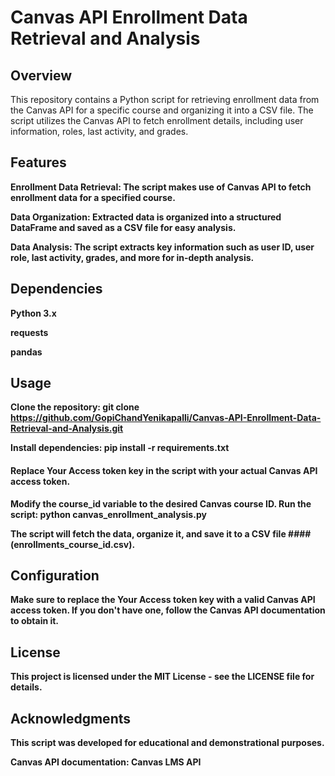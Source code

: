 # Canvas API Enrollment Data Retrieval and Analysis
## Overview
This repository contains a Python script for retrieving enrollment data from the Canvas API for a specific course and organizing it into a CSV file. The script utilizes the Canvas API to fetch enrollment details, including user information, roles, last activity, and grades.

## Features
<strong>Enrollment Data Retrieval:<strong/> The script makes use of Canvas API to fetch enrollment data for a specified course.

<strong> Data Organization: <strong/> Extracted data is organized into a structured DataFrame and saved as a CSV file for easy analysis.

<strong> Data Analysis: <strong/> The script extracts key information such as user ID, user role, last activity, grades, and more for in-depth analysis.

## Dependencies
Python 3.x

requests

pandas

## Usage
Clone the repository:
git clone https://github.com/GopiChandYenikapalli/Canvas-API-Enrollment-Data-Retrieval-and-Analysis.git

Install dependencies:
pip install -r requirements.txt
#### Replace Your Access token key in the script with your actual Canvas API access token.

Modify the course_id variable to the desired Canvas course ID.
Run the script:
python canvas_enrollment_analysis.py

The script will fetch the data, organize it, and save it to a CSV file #### (enrollments_course_id.csv).

## Configuration
Make sure to replace the Your Access token key with a valid Canvas API access token. If you don't have one, follow the Canvas API documentation to obtain it.

## License

This project is licensed under the MIT License - see the LICENSE file for details.

## Acknowledgments

This script was developed for educational and demonstrational purposes.

Canvas API documentation: Canvas LMS API
